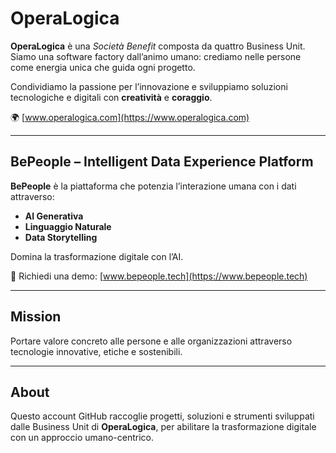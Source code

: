 # OperaLogica

**OperaLogica** è una *Società Benefit* composta da quattro Business Unit.  
Siamo una software factory dall’animo umano: crediamo nelle persone come energia unica che guida ogni progetto.  

Condividiamo la passione per l’innovazione e sviluppiamo soluzioni tecnologiche e digitali con **creatività** e **coraggio**.  

🌍 [www.operalogica.com](https://www.operalogica.com)

---

## BePeople – Intelligent Data Experience Platform

**BePeople** è la piattaforma che potenzia l’interazione umana con i dati attraverso:  
- **AI Generativa**  
- **Linguaggio Naturale**  
- **Data Storytelling**  

Domina la trasformazione digitale con l’AI.  

🚀 Richiedi una demo: [www.bepeople.tech](https://www.bepeople.tech)

---

## Mission
Portare valore concreto alle persone e alle organizzazioni attraverso tecnologie innovative, etiche e sostenibili.

---

## About
Questo account GitHub raccoglie progetti, soluzioni e strumenti sviluppati dalle Business Unit di **OperaLogica**, per abilitare la trasformazione digitale con un approccio umano-centrico.

